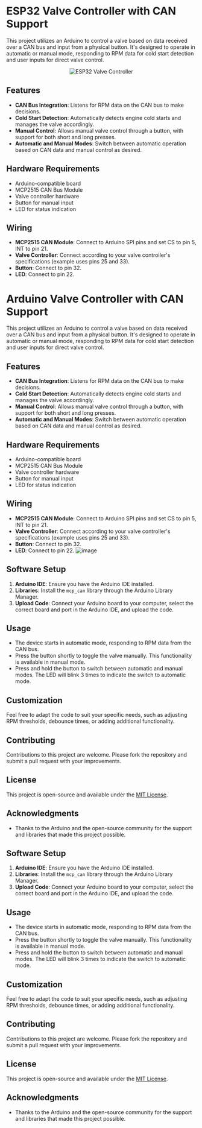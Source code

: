 # ESP32 Valve Controller with CAN Support

This project utilizes an Arduino to control a valve based on data received over a CAN bus and input from a physical button. It's designed to operate in automatic or manual mode, responding to RPM data for cold start detection and user inputs for direct valve control.








<div align="center">
  <img src="https://github.com/kamiladas/ValveController/assets/58427794/8532b395-ffd5-4fd0-b114-3720d773c0d5" alt="ESP32 Valve Controller">
</div>


                            




## Features

- **CAN Bus Integration**: Listens for RPM data on the CAN bus to make decisions.
- **Cold Start Detection**: Automatically detects engine cold starts and manages the valve accordingly.
- **Manual Control**: Allows manual valve control through a button, with support for both short and long presses.
- **Automatic and Manual Modes**: Switch between automatic operation based on CAN data and manual control as desired.

## Hardware Requirements

- Arduino-compatible board
- MCP2515 CAN Bus Module
- Valve controller hardware
- Button for manual input
- LED for status indication

## Wiring

- **MCP2515 CAN Module**: Connect to Arduino SPI pins and set CS to pin 5, INT to pin 21.
- **Valve Controller**: Connect according to your valve controller's specifications (example uses pins 25 and 33).
- **Button**: Connect to pin 32.
- **LED**: Connect to pin 22.


# Arduino Valve Controller with CAN Support

This project utilizes an Arduino to control a valve based on data received over a CAN bus and input from a physical button. It's designed to operate in automatic or manual mode, responding to RPM data for cold start detection and user inputs for direct valve control.

## Features

- **CAN Bus Integration**: Listens for RPM data on the CAN bus to make decisions.
- **Cold Start Detection**: Automatically detects engine cold starts and manages the valve accordingly.
- **Manual Control**: Allows manual valve control through a button, with support for both short and long presses.
- **Automatic and Manual Modes**: Switch between automatic operation based on CAN data and manual control as desired.

## Hardware Requirements

- Arduino-compatible board
- MCP2515 CAN Bus Module
- Valve controller hardware
- Button for manual input
- LED for status indication

## Wiring

- **MCP2515 CAN Module**: Connect to Arduino SPI pins and set CS to pin 5, INT to pin 21.
- **Valve Controller**: Connect according to your valve controller's specifications (example uses pins 25 and 33).
- **Button**: Connect to pin 32.
- **LED**: Connect to pin 22.
                              ![image](https://github.com/kamiladas/ValveController/assets/58427794/b1436c65-0449-4947-88e1-bd8835ea6c9d)

## Software Setup

1. **Arduino IDE**: Ensure you have the Arduino IDE installed.
2. **Libraries**: Install the `mcp_can` library through the Arduino Library Manager.
3. **Upload Code**: Connect your Arduino board to your computer, select the correct board and port in the Arduino IDE, and upload the code.

## Usage

- The device starts in automatic mode, responding to RPM data from the CAN bus.
- Press the button shortly to toggle the valve manually. This functionality is available in manual mode.
- Press and hold the button to switch between automatic and manual modes. The LED will blink 3 times to indicate the switch to automatic mode.

## Customization

Feel free to adapt the code to suit your specific needs, such as adjusting RPM thresholds, debounce times, or adding additional functionality.

## Contributing

Contributions to this project are welcome. Please fork the repository and submit a pull request with your improvements.

## License

This project is open-source and available under the [MIT License](LICENSE).

## Acknowledgments

- Thanks to the Arduino and the open-source community for the support and libraries that made this project possible.

## Software Setup

1. **Arduino IDE**: Ensure you have the Arduino IDE installed.
2. **Libraries**: Install the `mcp_can` library through the Arduino Library Manager.
3. **Upload Code**: Connect your Arduino board to your computer, select the correct board and port in the Arduino IDE, and upload the code.

## Usage

- The device starts in automatic mode, responding to RPM data from the CAN bus.
- Press the button shortly to toggle the valve manually. This functionality is available in manual mode.
- Press and hold the button to switch between automatic and manual modes. The LED will blink 3 times to indicate the switch to automatic mode.

## Customization

Feel free to adapt the code to suit your specific needs, such as adjusting RPM thresholds, debounce times, or adding additional functionality.

## Contributing

Contributions to this project are welcome. Please fork the repository and submit a pull request with your improvements.

## License

This project is open-source and available under the [MIT License](LICENSE).

## Acknowledgments

- Thanks to the Arduino and the open-source community for the support and libraries that made this project possible.
